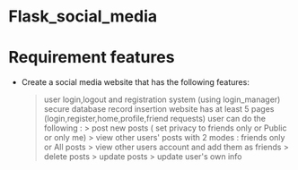 # Flask_social_media

# Requirement features 
* Create a social media website that has the following features:
    > user login,logout and registration system (using login_manager)
    > secure database record insertion
    > website has at least 5 pages (login,register,home,profile,friend requests)
    > user can do the following :
        > post new posts ( set privacy to friends only or Public or only me)
        > view other users' posts with 2 modes : friends only or All posts
        > view other users account and add them as friends
        > delete posts
        > update posts
        > update user's own info

